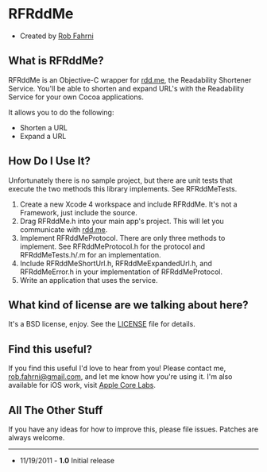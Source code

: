 RFRddMe
=========================

* Created by [Rob Fahrni](http://fahrni.ws)

What is RFRddMe?
-------------------------

RFRddMe is an Objective-C wrapper for [rdd.me](http://ww1.readability.com/publishers/rdd), the Readability Shortener Service. You'll be able to shorten and expand URL's with the Readability Service for your own Cocoa applications.

It allows you to do the following:

* Shorten a URL
* Expand a URL

How Do I Use It?
-------------------------

Unfortunately there is no sample project, but there are unit tests that execute the two methods this library implements. See RFRddMeTests.

1. Create a new Xcode 4 workspace and include RFRddMe. It's not a Framework, just include the source.
2. Drag RFRddMe.h into your main app's project. This will let you communicate with [rdd.me](http://ww1.readability.com/publishers/rdd).
3. Implement RFRddMeProtocol. There are only three methods to implement. See RFRddMeProtocol.h for the protocol and RFRddMeTests.h/.m for an implementation.
4. Include RFRddMeShortUrl.h, RFRddMeExpandedUrl.h, and RFRddMeError.h in your implementation of RFRddMeProtocol. 
5. Write an application that uses the service.

What kind of license are we talking about here?
-------------------------
It's a BSD license, enjoy. See the [LICENSE](https://github.com/Fahrni/RFRddMe/blob/master/LICENSE) file for details.


Find this useful?
-------------------------

If you find this useful I'd love to hear from you! Please contact me, rob.fahrni@gmail.com, and let me know how you're using it. I'm also available for iOS work, visit [Apple Core Labs](http://applecorelabs.com).

All The Other Stuff
-------------------------

If you have any ideas for how to improve this, please file issues. Patches are always welcome.

---------------------------------------

* 11/19/2011 - **1.0** Initial release